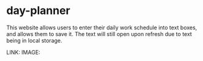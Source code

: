 # day-planner

This website allows users to enter their daily work schedule into text boxes, and allows them to save it. The text will still open upon refresh due to text being in local storage. 

LINK:
IMAGE: 